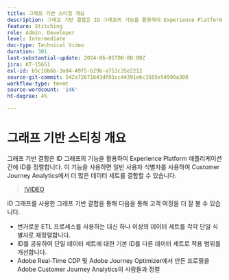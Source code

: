 ```yaml
---
title: 그래프 기반 스티칭 개요
description: 그래프 기반 결합은 ID 그래프의 기능을 활용하여 Experience Platform 애플리케이션 간에 ID를 정렬합니다. 이 기능을 사용하면 일반 사용자 식별자를 사용하여 Customer Journey Analytics에서 더 많은 데이터 세트를 결합할 수 있습니다.
feature: Stitching
role: Admin, Developer
level: Intermediate
doc-type: Technical Video
duration: 301
last-substantial-update: 2024-06-05T00:00:00Z
jira: KT-15651
exl-id: b5c16b6b-3a84-49f5-b29b-a753c35e2212
source-git-commit: 542a72671643df81cc44391e6c3585e54990a308
workflow-type: tm+mt
source-wordcount: '146'
ht-degree: 4%

---
```


# 그래프 기반 스티칭 개요

그래프 기반 결합은 ID 그래프의 기능을 활용하여 Experience Platform 애플리케이션 간에 ID를 정렬합니다. 이 기능을 사용하면 일반 사용자 식별자를 사용하여 Customer Journey Analytics에서 더 많은 데이터 세트를 결합할 수 있습니다.

>[!VIDEO](https://video.tv.adobe.com/v/3429528/?learn=on)

ID 그래프를 사용한 그래프 기반 결합을 통해 다음을 통해 고객 여정을 더 잘 볼 수 있습니다.

* 번거로운 ETL 프로세스를 사용하는 대신 하나 이상의 데이터 세트를 각각 단일 식별자로 재정렬합니다.
* ID를 공유하여 단일 데이터 세트에 대한 기본 ID를 다른 데이터 세트로 적용 범위를 개선합니다.
* Adobe Real-Time CDP 및 Adobe Journey Optimizer에서 만든 프로필을 Adobe Customer Journey Analytics의 사람들과 정렬
